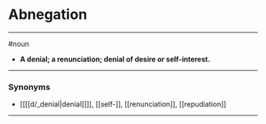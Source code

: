 # Abnegation
---
#noun
- **A denial; a renunciation; denial of desire or self-interest.**
---
### Synonyms
- [[[[d/_denial|denial]]]], [[self-]], [[renunciation]], [[repudiation]]
---
